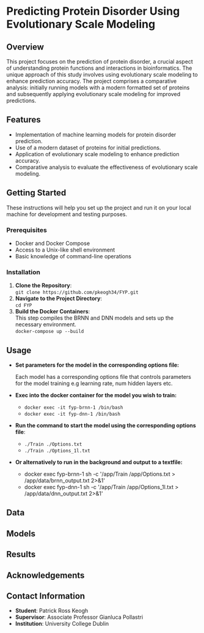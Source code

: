 # Predicting Protein Disorder Using Evolutionary Scale Modeling

## Overview
This project focuses on the prediction of protein disorder, a crucial aspect of understanding protein functions and interactions in bioinformatics. The unique approach of this study involves using evolutionary scale modeling to enhance prediction accuracy. The project comprises a comparative analysis: initially running models with a modern formatted set of proteins and subsequently applying evolutionary scale modeling for improved predictions.

## Features
- Implementation of machine learning models for protein disorder prediction.
- Use of a modern dataset of proteins for initial predictions.
- Application of evolutionary scale modeling to enhance prediction accuracy.
- Comparative analysis to evaluate the effectiveness of evolutionary scale modeling.

## Getting Started
These instructions will help you set up the project and run it on your local machine for development and testing purposes.

### Prerequisites
- Docker and Docker Compose
- Access to a Unix-like shell environment
- Basic knowledge of command-line operations

### Installation
1. **Clone the Repository**:  
   `git clone https://github.com/pkeogh34/FYP.git`
2. **Navigate to the Project Directory**:  
   `cd FYP`
3. **Build the Docker Containers**:  
   This step compiles the BRNN and DNN models and sets up the necessary environment.  
   `docker-compose up --build`

## Usage
- **Set parameters for the model in the corresponding options file:**

  Each model has a corresponding options file that controls parameters for the model training
   e.g learning rate, num hidden layers etc.
- **Exec into the docker container for the model you wish to train:**
  - `docker exec -it fyp-brnn-1 /bin/bash`
  - `docker exec -it fyp-dnn-1 /bin/bash`
- **Run the command to start the model using the corresponding options file**:  
   - `./Train ./Options.txt`
   - `./Train ./Options_1l.txt`
- **Or alternatively to run in the background and output to a textfile:**
   - docker exec fyp-brnn-1 sh -c '/app/Train /app/Options.txt > /app/data/brnn_output.txt 2>&1'
   - docker exec fyp-dnn-1 sh -c '/app/Train /app/Options_1l.txt > /app/data/dnn_output.txt 2>&1'

## Data

## Models

## Results

## Acknowledgements

## Contact Information
- **Student**: Patrick Ross Keogh
- **Supervisor**: Associate Professor Gianluca Pollastri
- **Institution**: University College Dublin
